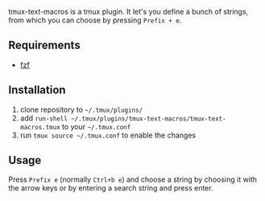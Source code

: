 tmux-text-macros is a tmux plugin. It let's you define a bunch of strings, from which you can choose by pressing `Prefix + e`.

## Requirements

* [fzf](https://github.com/junegunn/fzf)

## Installation

1. clone repository to `~/.tmux/plugins/`
2. add `run-shell ~/.tmux/plugins/tmux-text-macros/tmux-text-macros.tmux` to your `~/.tmux.conf`
3. run `tmux source ~/.tmux.conf` to enable the changes

## Usage

Press `Prefix e` (normally `Ctrl+b e`) and choose a string by choosing it with the arrow keys or by entering a search string and press enter.
